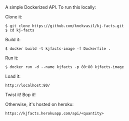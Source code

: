 A simple Dockerized API. To run this locally:

Clone it:
```
$ git clone https://github.com/knekvasil/kj-facts.git
$ cd kj-facts
``` 

Build it:
```
$ docker build -t kjfacts-image -f Dockerfile .
```

Run it:
```
$ docker run -d --name kjfacts -p 80:80 kjfacts-image
```

Load it:
```
http://localhost:80/
```

Twist it!
Bop it!

Otherwise, it's hosted on heroku:
```
https://kjfacts.herokuapp.com/api/<quantity>
```

